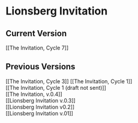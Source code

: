 # Lionsberg Invitation

## Current Version

[[The Invitation, Cycle 7]]  

## Previous Versions 

[[The Invitation, Cycle 3]] 
[[The Invitation, Cycle 1]]  
[[The Invitation, Cycle 1 (draft not sent)]]  
[[The Invitation, v.0.4]]  
[[Lionsberg Invitation v.0.3]]  
[[Lionsberg Invitation v0.2]]  
[[Lionsberg Invitation v.01]]   

